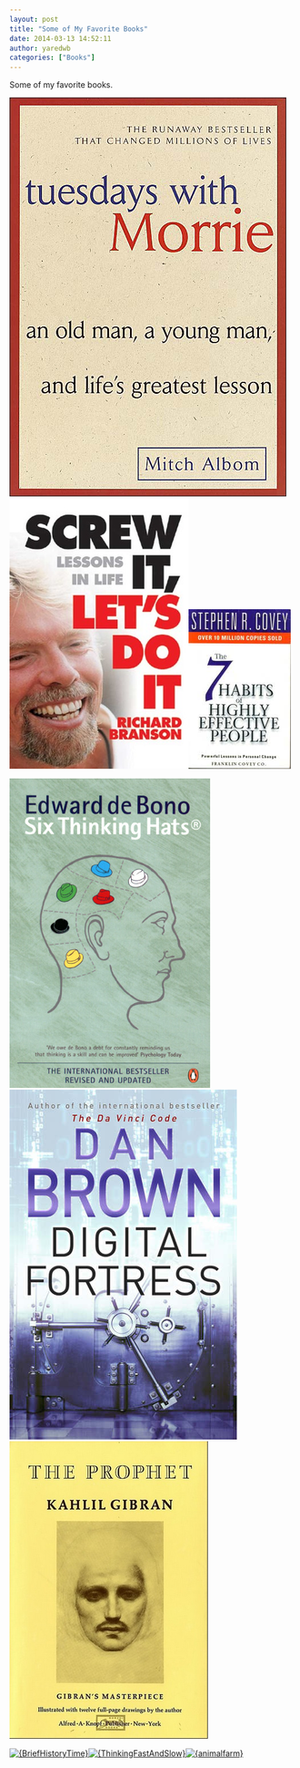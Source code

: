 ```yaml
---
layout: post
title: "Some of My Favorite Books"
date: 2014-03-13 14:52:11
author: yaredwb
categories: ["Books"]
---
```


Some of my favorite books.

[![{Tuesdays_with_Morrie_book_cover}](/media/2014/03/tuesdays_with_morrie_book_cover.jpg?w=208)](/media/2014/03/tuesdays_with_morrie_book_cover.jpg)[![{screwit}](/media/2014/03/screwit.jpg?w=198)](/media/2014/03/screwit.jpg)[![{7habits}](/media/2014/03/7habits.jpg)](/media/2014/03/7habits.jpg)

[![{20110804_bookreview-six-thinking-hats-1}](/media/2014/03/20110804_bookreview-six-thinking-hats-1.jpg?w=195)](/media/2014/03/20110804_bookreview-six-thinking-hats-1.jpg) [![{digital-fortress-dan-brown}](/media/2014/03/digital-fortress-dan-brown.jpg?w=195)](/media/2014/03/digital-fortress-dan-brown.jpg) [![{The_Prophet_Cover}](/media/2014/03/the_prophet_cover.jpg?w=200)](/media/2014/03/the_prophet_cover.jpg)

[![{BriefHistoryTime}](/media/2015/09/briefhistorytime.jpg?w=197)](/media/2015/09/briefhistorytime.jpg)[![{ThinkingFastAndSlow}](/media/2015/09/thinkingfastandslow.jpg?w=200)](/media/2015/09/thinkingfastandslow.jpg)[![{animalfarm}](/media/2015/09/animalfarm.jpg?w=183)](/media/2015/09/animalfarm.jpg)
